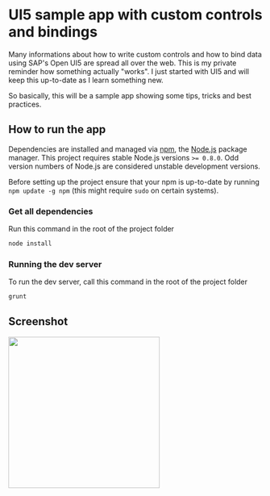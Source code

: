 # UI5 sample app with custom controls and bindings

Many informations about how to write custom controls and how to bind data using SAP's Open UI5 are spread all over the web. This is my private reminder how something actually "works". I just started with UI5 and will keep this up-to-date as I learn something new.

So basically, this will be a sample app showing some tips, tricks and best practices.

## How to run the app

Dependencies are installed and managed via [npm](https://www.npmjs.com/), the [Node.js](https://nodejs.org/) package manager. This project requires stable Node.js versions `>= 0.8.0`. Odd version numbers of Node.js are considered unstable development versions.

Before setting up the project ensure that your npm is up-to-date by running `npm update -g npm` (this might require `sudo` on certain systems).

### Get all dependencies

Run this command in the root of the project folder
```bash
node install
```

### Running the dev server

To run the dev server, call this command in the root of the project folder
```bash
grunt
```

## Screenshot

<img src="https://raw.githubusercontent.com/SunboX/sap-ui5-CustomListItemControl/master/screenshots/app.png" width="300"/>
